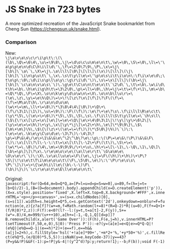 # JS Snake in 723 bytes
A more optimized recreation of the JavaScript Snake bookmarklet from Cheng Sun (https://chengsun.uk/snake.html).  
  
### Comparison

New:  
```\j\a\v\a\s\c\r\i\p\t\:\(\(\b\,\Q\=\6\4\,\u\=\9\8\,\j\=\d\o\c\u\m\e\n\t\,\w\=\0\,\S\=\0\,\l\=\'\a\p\p\e\n\d\C\h\i\l\d\'\,\f\=\2\0\7\9\,\P\,\x\=\j\[\b\]\`\a\`\,\X\=\j\.\a\l\l\[\0\]\[\l\]\(\x\)\[\l\]\(\j\[\b\]\`\i\n\p\u\t\`\,\x\.\s\t\y\l\e\=\'\p\o\s\i\t\i\o\n\:\f\i\x\e\d\;\t\o\p\:\0\;\d\i\s\p\l\a\y\:\g\r\i\d\'\)\,\s\=\x\[\l\]\(\b\=\j\[\b\]\`\c\a\n\v\a\s\`\)\.\g\e\t\C\o\n\t\e\x\t\`\2\d\`\,\t\=\b\.\w\i\d\t\h\=\b\.\h\e\i\g\h\t\=\3\2\0\,\p\=\l\=\0\,\h\=\j\=\t\=\f\+\1\,\m\=\b\=\Q\*\Q\,\F\=\X\.\o\n\k\e\y\d\o\w\n\=\X\.\o\n\b\l\u\r\=\(\e\,\z\,\y\=\e\%\Q\)\=\>\!\[\z\?\x\[\f\]\?\F\(\f\=\(\f\=\M\a\t\h\.\r\a\n\d\o\m\(\w\+\=\m\,\l\+\=\8\)\*\3\8\4\4\|\0\)\+\Q\+\(\f\/\3\1\|\1\)\,\u\=\9\)\:\F\(\f\)\:\e\?\+\e\?\s\.\f\i\l\l\R\e\c\t\(\y\*\5\,\(\e\>\>\6\)\*\5\,\5\,\5\,\s\.\f\i\l\l\S\t\y\l\e\=\`\h\s\l\(\$\{\!\x\[\z\=\x\[\e\]\=\e\<\Q\|\e\>\4\0\3\1\|\!\y\|\y\>\6\2\|\(\y\=\e\=\=\h\)\+\y\,\x\[\y\*\j\]\=\2\+\h\,\e\]\*\9\9\}\,\$\{\m\+\m\}\%\,\$\{\(\z\+\(\e\=\=\f\)\)\*\5\0\}\%\)\`\)\:\(\e\=\e\.\k\e\y\C\o\d\e\-\3\7\)\-\4\3\?\p\=\P\&\4\/\e\>\1\&\&\e\^\2\^\b\?\e\:\p\:\(\P\=\e\&\!\P\)\&\&\F\(\)\:\x\[\l\?\l\-\-\:\t\=\x\[\t\]\-\2\+\F\(\t\)\,\S\+\=\(\w\*\=\.\8\)\/\4\,\m\=\9\9\9\/\+\+\u\,\h\+\=\[\-\1\,\-\Q\,\1\,\Q\]\[\b\=\p\]\]\?\x\.\r\e\m\o\v\e\(\a\l\e\r\t\`\G\a\m\e\ \O\v\e\r\`\)\:\X\.\v\a\l\u\e\=\F\(\e\,\j\=\F\(\h\)\+\h\)\+\P\?\S\|\!\s\e\t\T\i\m\e\o\u\t\(\F\,\5\0\,\e\)\:\'\P\r\e\s\s\ \P\'\]\)\=\>\{\w\h\i\l\e\(\b\-\-\)\F\(\b\)\}\)\`\c\r\e\a\t\e\E\l\e\m\e\n\t\` ```
  
Original:  
```javascript:for(Q=64,m=b=Q*Q,a=[P=l=u=d=p=S=w=0],u=89,f=(h=j=t=(b+Q)/2)-1,(B=(D=document).body).appendChild(x=D.createElement('p')),(X=x.style).position='fixed',X.left=X.top=0,X.background='#FFF',x.innerHTML='<p></p><canvas>',v=(s=x.childNodes)[0],(s=s[1]).width=s.height=Q*5,c=s.getContext('2d'),onkeydown=onblur=F=function(e,z){z?a[f]?(w+=m,f=Math.random(l+=8)*(R=Q-2)*R|(u=0),F(f+=Q+1+(f/R|0)*2,z)):F(f):e<0?(l?--l:(y=t,t=a[t]-2,F(y)),S+=(w*=.8)/4,m=999/(u+++10),a[h+=[-1,-Q,1,Q][d=p]]?B.removeChild(x,alert('Game Over')):(F(h),F(e,j=h),v.innerHTML=P?(setTimeout(F,50,e,0),S|0):'Press P')):-e?(y=(a[e]=e<Q|e>=Q*Q-Q|!(e%Q)|e%Q==Q-1|(e==h)*2)+(e==f),e==h&&(a[j]=2+h),c.fillStyle='hsl('+!a[e]*99+','+m*2+'%,'+y*50+'%)',c.fillRect(e%Q*5,(e/Q|0)*5,5,5)):isNaN(y=e.keyCode-37)|y==43?(P=y&&!P)&&F(-1):p=!P|y&-4|!(y^2^d)?p:y;return!1};--b;F(b));void F(-1)```  
